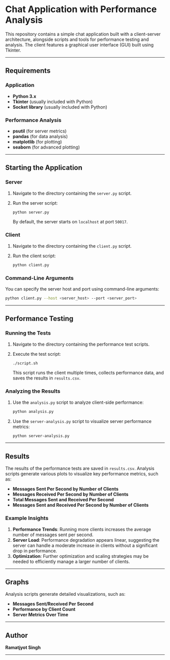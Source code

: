# Chat Application with Performance Analysis

This repository contains a simple chat application built with a client-server architecture, alongside scripts and tools for performance testing and analysis. The client features a graphical user interface (GUI) built using Tkinter.

---

## Requirements

### Application

- **Python 3.x**
- **Tkinter** (usually included with Python)
- **Socket library** (usually included with Python)

### Performance Analysis

- **psutil** (for server metrics)
- **pandas** (for data analysis)
- **matplotlib** (for plotting)
- **seaborn** (for advanced plotting)

---

## Starting the Application

### Server

1. Navigate to the directory containing the `server.py` script.
2. Run the server script:

   ```bash
   python server.py
   ```

   By default, the server starts on `localhost` at port `50017`.

### Client

1. Navigate to the directory containing the `client.py` script.
2. Run the client script:

   ```bash
   python client.py
   ```

### Command-Line Arguments
You can specify the server host and port using command-line arguments:

```bash
python client.py --host <server_host> --port <server_port>
```

---

## Performance Testing

### Running the Tests

1. Navigate to the directory containing the performance test scripts.
2. Execute the test script:

   ```bash
   ./script.sh
   ```

   This script runs the client multiple times, collects performance data, and saves the results in `results.csv`.

### Analyzing the Results

1. Use the `analysis.py` script to analyze client-side performance:

   ```bash
   python analysis.py
   ```

2. Use the `server-analysis.py` script to visualize server performance metrics:

   ```bash
   python server-analysis.py
   ```

---

## Results

The results of the performance tests are saved in `results.csv`. Analysis scripts generate various plots to visualize key performance metrics, such as:

- **Messages Sent Per Second by Number of Clients**
- **Messages Received Per Second by Number of Clients**
- **Total Messages Sent and Received Per Second**
- **Messages Sent and Received Per Second by Number of Clients**

### Example Insights

1. **Performance Trends**: Running more clients increases the average number of messages sent per second.
2. **Server Load**: Performance degradation appears linear, suggesting the server can handle a moderate increase in clients without a significant drop in performance.
3. **Optimization**: Further optimization and scaling strategies may be needed to efficiently manage a larger number of clients.

---

## Graphs

Analysis scripts generate detailed visualizations, such as:

- **Messages Sent/Received Per Second**
- **Performance by Client Count**
- **Server Metrics Over Time**

---

## Author

**Ramatjyot Singh**

---


